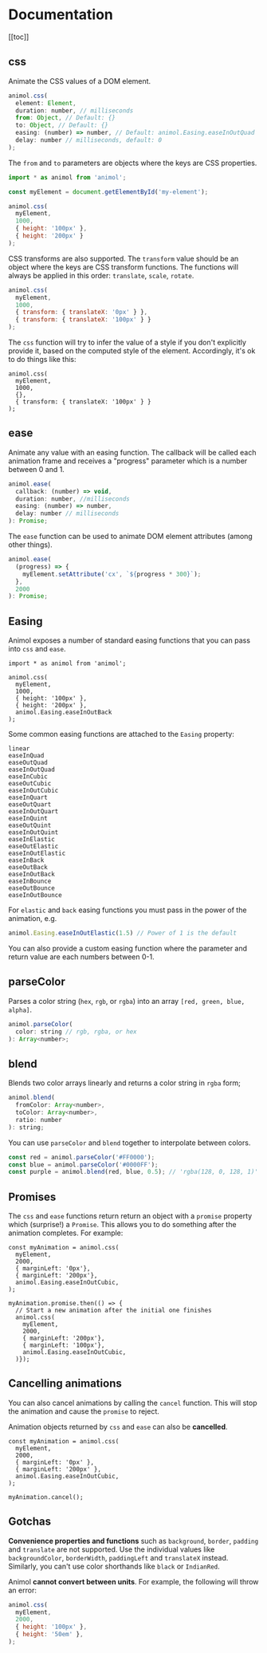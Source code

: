 # Documentation

[[toc]]

## css

Animate the CSS values of a DOM element.

```javascript
animol.css(
  element: Element,
  duration: number, // milliseconds
  from: Object, // Default: {}
  to: Object, // Default: {}
  easing: (number) => number, // Default: animol.Easing.easeInOutQuad
  delay: number // milliseconds, default: 0
);
```

The `from` and `to` parameters are objects where the keys are CSS properties.

```javascript
import * as animol from 'animol';

const myElement = document.getElementById('my-element');

animol.css(
  myElement,
  1000,
  { height: '100px' },
  { height: '200px' }
);
```

<Css-1 />

CSS transforms are also supported. The `transform` value should be an object where the keys are CSS transform functions. The functions will always be applied in this order: `translate`, `scale`, `rotate`.

```javascript
animol.css(
  myElement,
  1000,
  { transform: { translateX: '0px' } },
  { transform: { translateX: '100px' } }
);
```

The `css` function will try to infer the value of a style if you don't explicitly provide it, based on the computed style of the element. Accordingly, it's ok to do things like this:

```javascript{4}
animol.css(
  myElement,
  1000,
  {},
  { transform: { translateX: '100px' } }
);
```

## ease

Animate any value with an easing function. The callback will be called each animation frame and receives a "progress" parameter which is a number between 0 and 1.

```javascript
animol.ease(
  callback: (number) => void,
  duration: number, //milliseconds
  easing: (number) => number,
  delay: number // milliseconds
): Promise;
```

The `ease` function can be used to animate DOM element attributes (among other things).

```javascript
animol.ease(
  (progress) => {
    myElement.setAttribute('cx', `${progress * 300}`);
  },
  2000
): Promise;
```

## Easing

Animol exposes a number of standard easing functions that you can pass into `css` and `ease`.

```javascript{8}
import * as animol from 'animol';

animol.css(
  myElement,
  1000,
  { height: '100px' },
  { height: '200px' },
  animol.Easing.easeInOutBack
);
```

Some common easing functions are attached to the `Easing` property:
```
linear
easeInQuad
easeOutQuad
easeInOutQuad
easeInCubic
easeOutCubic
easeInOutCubic
easeInQuart
easeOutQuart
easeInOutQuart
easeInQuint
easeOutQuint
easeInOutQuint
easeInElastic
easeOutElastic
easeInOutElastic
easeInBack
easeOutBack
easeInOutBack
easeInBounce
easeOutBounce
easeInOutBounce
```

For `elastic` and `back` easing functions you must pass in the power of the animation, e.g.
```javascript
animol.Easing.easeInOutElastic(1.5) // Power of 1 is the default
```

You can also provide a custom easing function where the parameter and return value are each numbers between 0-1.

## parseColor

Parses a color string (`hex`, `rgb`, or `rgba`) into an array `[red, green, blue, alpha]`.

```javascript
animol.parseColor(
  color: string // rgb, rgba, or hex
): Array<number>;
```

## blend

Blends two color arrays linearly and returns a color string in `rgba` form;

```javascript
animol.blend(
  fromColor: Array<number>,
  toColor: Array<number>,
  ratio: number
): string;
```

You can use `parseColor` and `blend` together to interpolate between colors.

```javascript
const red = animol.parseColor('#FF0000');
const blue = animol.parseColor('#0000FF');
const purple = animol.blend(red, blue, 0.5); // 'rgba(128, 0, 128, 1)'
```

## Promises

The `css` and `ease` functions return return an object with a `promise` property which (surprise!) a `Promise`. This allows you to do something after the animation completes. For example: 

```javascript{9}
const myAnimation = animol.css(
  myElement,
  2000,
  { marginLeft: '0px'},
  { marginLeft: '200px'},
  animol.Easing.easeInOutCubic,
);

myAnimation.promise.then(() => {
  // Start a new animation after the initial one finishes
  animol.css(
    myElement,
    2000,
    { marginLeft: '200px'},
    { marginLeft: '100px'},
    animol.Easing.easeInOutCubic,
  )});
```

## Cancelling animations

You can also cancel animations by calling the `cancel` function. This will stop the animation and cause the `promise` to reject.

Animation objects returned by `css` and `ease` can also be **cancelled**.
```javascript{9}
const myAnimation = animol.css(
  myElement,
  2000,
  { marginLeft: '0px' },
  { marginLeft: '200px' },
  animol.Easing.easeInOutCubic,
);

myAnimation.cancel();
```

## Gotchas

**Convenience properties and functions** such as `background`, `border`, `padding` and `translate` are not supported. Use the individual values like `backgroundColor`, `borderWidth`, `paddingLeft` and `translateX` instead. Similarly, you can't use color shorthands like `black` or `IndianRed`.

Animol **cannot convert between units**. For example, the following will throw an error:
```javascript
animol.css(
  myElement,
  2000,
  { height: '100px' },
  { height: '50em' },
);
```